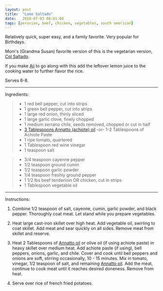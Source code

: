 ```yaml
---
layout: post
title:  "Lomo Saltado"
date:   2018-07-03 08:01:00
tags: [peruvian, beef, chicken, vegetables, south american]
---
```


Relatively quick, super easy, and a family favorite. Very popular for Birthdays.

Mom's (Grandma Susan) favorite version of this is the vegetarian version, [Col Saltado](/recipes/col-saltado).

If you make [Aji](/recipes/peruvian-aji) to go along with this add the leftover lemon juice to the cooking water to further flavor the rice.

Serves 6-8.

---

Ingredients:

> * 1 red bell pepper, cut into strips
> * 1 green bell pepper, cut into strips
> * 1 large red onion, thinly sliced
> * 1 large garlic clove, finely chopped
> * 1 medium serrano chile, seeds removed, chopped or cut in half
> * [3 Tablespoons Annatto (achiote) oil](/recipes/annatto-oil) -or- 1-2 Tablespoons of Achiote Paste
> * 1 ripe tomato, quartered
> * 1 Tablespoon red wine vinegar
> * 1 teaspoon salt

> * 3/4 teaspoon cayenne pepper
> * 1/2 teaspoon ground cumin
> * 1/2 teaspoon garlic powder
> * 1/4 teaspoon freshly ground pepper
> * 1 1/2 lbs beef tenderloin OR chicken, cut in strips
> * 1 Tablespoon vegetable oil

---

Instructions:

1. Combine 1/2 teaspoon of salt, cayenne, cumin, garlic powder, and black pepper. Thoroughly coat meat. Let stand while you prepare vegetables.

1. Heat large cast-iron skillet over high heat. Add vegetable oil, swirling to coat skillet. Add meat and sear quickly on all sides. Remove meat from skillet and reserve.

1. Heat 2 Tablespoons of [Annatto oil](/recipes/annatto-oil) or olive oil (if using achiote paste) in heavy skillet over medium heat. Add achiote paste (if using), bell peppers, onions, garlic, and chile. Cover and cook until bell peppers and onions are soft, stirring occasionally, 10 - 15 minutes. Mix in tomato, vinegar, 1/2 teaspoon of salt, and remaining [Annatto oil](/recipes/annatto-oil). Add the meat, continue to cook meat until it reaches desired doneness. Remove from heat.

1. Serve over rice of french fried potatoes.
